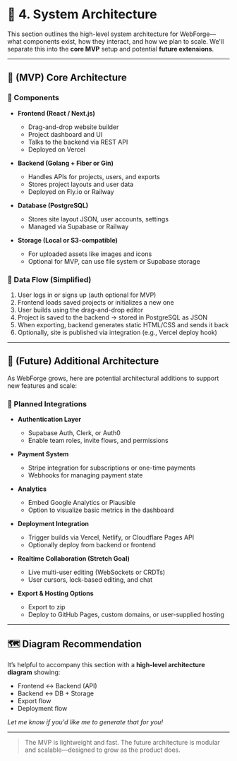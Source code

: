 # 🧠 4. System Architecture

This section outlines the high-level system architecture for WebForge—what components exist, how they interact, and how we plan to scale. We'll separate this into the **core MVP** setup and potential **future extensions**.

---

## 🚀 (MVP) Core Architecture

### 🔧 Components

- **Frontend (React / Next.js)**
  - Drag-and-drop website builder
  - Project dashboard and UI
  - Talks to the backend via REST API
  - Deployed on Vercel

- **Backend (Golang + Fiber or Gin)**
  - Handles APIs for projects, users, and exports
  - Stores project layouts and user data
  - Deployed on Fly.io or Railway

- **Database (PostgreSQL)**
  - Stores site layout JSON, user accounts, settings
  - Managed via Supabase or Railway

- **Storage (Local or S3-compatible)**
  - For uploaded assets like images and icons
  - Optional for MVP, can use file system or Supabase storage

### 🔁 Data Flow (Simplified)

1. User logs in or signs up (auth optional for MVP)
2. Frontend loads saved projects or initializes a new one
3. User builds using the drag-and-drop editor
4. Project is saved to the backend → stored in PostgreSQL as JSON
5. When exporting, backend generates static HTML/CSS and sends it back
6. Optionally, site is published via integration (e.g., Vercel deploy hook)

---

## 🔮 (Future) Additional Architecture

As WebForge grows, here are potential architectural additions to support new features and scale:

### 🧩 Planned Integrations

- **Authentication Layer**
  - Supabase Auth, Clerk, or Auth0
  - Enable team roles, invite flows, and permissions

- **Payment System**
  - Stripe integration for subscriptions or one-time payments
  - Webhooks for managing payment state

- **Analytics**
  - Embed Google Analytics or Plausible
  - Option to visualize basic metrics in the dashboard

- **Deployment Integration**
  - Trigger builds via Vercel, Netlify, or Cloudflare Pages API
  - Optionally deploy from backend or frontend

- **Realtime Collaboration (Stretch Goal)**
  - Live multi-user editing (WebSockets or CRDTs)
  - User cursors, lock-based editing, and chat

- **Export & Hosting Options**
  - Export to zip
  - Deploy to GitHub Pages, custom domains, or user-supplied hosting

---

## 🗺️ Diagram Recommendation

It’s helpful to accompany this section with a **high-level architecture diagram** showing:

- Frontend ↔ Backend (API)
- Backend ↔ DB + Storage
- Export flow
- Deployment flow

*Let me know if you'd like me to generate that for you!*

---

> The MVP is lightweight and fast. The future architecture is modular and scalable—designed to grow as the product does.
